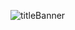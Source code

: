 ![titleBanner](https://github.com/Bouza1/Brikd/assets/97123953/0d4f4469-5224-473f-9fce-55750f934dd2)
